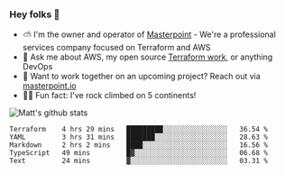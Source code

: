 

### Hey folks 👋

- ⛅️ I'm the owner and operator of [Masterpoint](https://masterpoint.io) - We're a professional services company focused on Terraform and AWS
- 💬 Ask me about AWS, my open source [Terraform work](https://github.com/masterpointio?q=terraform&type=&language=hcl), or anything DevOps
- 🔨 Want to work together on an upcoming project? Reach out via [masterpoint.io](https://masterpoint.io)
- 🧗‍♂️ Fun fact: I've rock climbed on 5 continents! 


![Matt's github stats](https://github-readme-stats.vercel.app/api?username=Gowiem&count_private=true&theme=cobalt&show_icons=true)

<!--START_SECTION:waka-->
```text
Terraform    4 hrs 29 mins   █████████░░░░░░░░░░░░░░░░   36.54 % 
YAML         3 hrs 31 mins   ███████░░░░░░░░░░░░░░░░░░   28.63 % 
Markdown     2 hrs 2 mins    ████░░░░░░░░░░░░░░░░░░░░░   16.56 % 
TypeScript   49 mins         █▓░░░░░░░░░░░░░░░░░░░░░░░   06.68 % 
Text         24 mins         ▓░░░░░░░░░░░░░░░░░░░░░░░░   03.31 % 
```
<!--END_SECTION:waka-->
